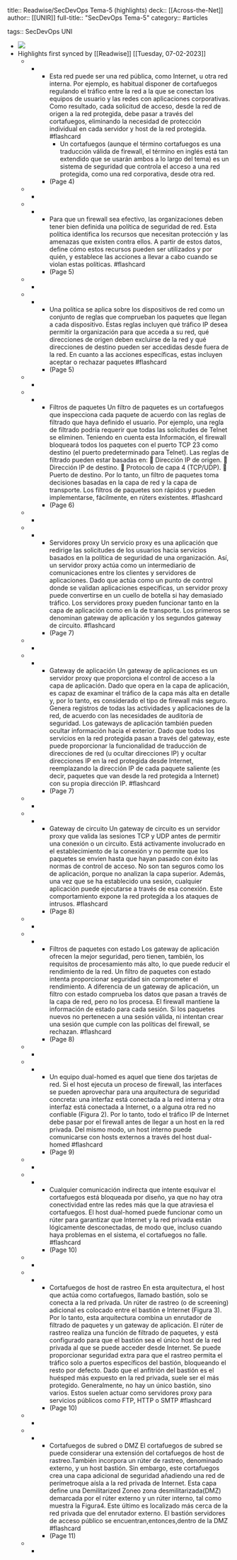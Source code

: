 title:: Readwise/SecDevOps Tema-5 (highlights)
deck:: [[Across-the-Net]]
author:: [[UNIR]]
full-title:: "SecDevOps Tema-5"
category:: #articles

tags:: SecDevOps UNI

- ![](https://readwise-assets.s3.amazonaws.com/media/uploaded_book_covers/profile_22942/ba7ab082-4d1f-4a8a-8a9c-4f28a3a87f58.jpg)
- Highlights first synced by [[Readwise]] [[Tuesday, 07-02-2023]]
	- -
		- Esta red puede ser una red pública, como Internet, u otra red interna. Por ejemplo, es habitual disponer de cortafuegos regulando el tráfico entre la red a la que se conectan los equipos de usuario y las redes con aplicaciones corporativas. Como resultado, cada solicitud de acceso, desde la red de origen a la red protegida, debe pasar a través del cortafuegos, eliminando la necesidad de protección individual en cada servidor y host de la red protegida. #flashcard
			- Un cortafuegos (aunque el término cortafuegos es una traducción válida de firewall, el término en inglés está tan extendido que se usarán ambos a lo largo del tema) es un sistema de seguridad que controla el acceso a una red protegida, como una red corporativa, desde otra red.
		- (Page 4)
	- -
	- -
		- Para que un firewall sea efectivo, las organizaciones deben tener bien definida una política  de  seguridad  de  red.  Esta  política  identifica  los  recursos  que  necesitan protección y las amenazas que existen contra ellos. A partir de estos datos, define cómo  estos  recursos  pueden  ser  utilizados  y  por  quién,  y  establece  las  acciones  a llevar a cabo cuando se violan estas políticas. #flashcard
		- (Page 5)
	- -
	- -
		- Una política se aplica sobre los dispositivos de red como un conjunto de reglas que comprueban  los  paquetes  que  llegan  a  cada  dispositivo.  Estas  reglas  incluyen  qué tráfico IP desea permitir la organización para que acceda a su red, qué direcciones de origen deben excluirse de la red y qué direcciones de destino pueden ser accedidas desde fuera de la red. En cuanto a las acciones específicas, estas incluyen aceptar o rechazar paquetes #flashcard
		- (Page 5)
	- -
	- -
		- Filtros de paquetes Un filtro de paquetes es un cortafuegos que inspecciona cada paquete de acuerdo con  las  reglas  de  filtrado  que  haya  definido  el  usuario.  Por  ejemplo,  una  regla  de filtrado podría requerir que todas las solicitudes de Telnet se eliminen. Teniendo en cuenta  esta  Información,  el  firewall  bloqueará  todos  los  paquetes  con  el  puerto TCP 23 como destino (el puerto predeterminado para Telnet). Las reglas de filtrado pueden estar basadas en:   Dirección IP de origen.   Dirección IP de destino.   Protocolo de capa 4 (TCP/UDP).   Puerto de destino.     Por lo tanto, un filtro de paquetes toma decisiones basadas en la  capa de red y la capa  de  transporte.  Los  filtros  de  paquetes  son  rápidos  y pueden  implementarse, fácilmente, en rúters existentes. #flashcard
		- (Page 6)
	- -
	- -
		- Servidores proxy Un servicio proxy es una aplicación que redirige las solicitudes de los usuarios hacia servicios basados en la política de seguridad de una organización. Así, un servidor proxy actúa como un intermediario de comunicaciones entre los clientes y servidores de  aplicaciones.  Dado  que  actúa  como  un  punto  de  control  donde  se  validan aplicaciones específicas, un servidor proxy puede convertirse en un cuello de botella si hay demasiado tráfico. Los servidores proxy pueden funcionar tanto en la capa de aplicación como en la de transporte. Los primeros se denominan gateway de aplicación y los segundos gateway de circuito. #flashcard
		- (Page 7)
	- -
	- -
		- Gateway de aplicación Un  gateway  de  aplicaciones  es  un  servidor  proxy  que  proporciona  el  control  de acceso a la capa de aplicación. Dado que opera en la capa de aplicación, es capaz de examinar el tráfico de la capa más alta en detalle y, por lo tanto, es considerado el tipo de firewall más seguro. Genera registros de todas las actividades y aplicaciones de la red, de acuerdo con las necesidades de auditoría de seguridad. Los gateways de aplicación también pueden ocultar información hacia el exterior. Dado  que  todos  los  servicios  en  la  red  protegida  pasan  a  través del  gateway,  este puede proporcionar la funcionalidad de traducción de direcciones de red (u ocultar direcciones  IP)  y  ocultar  direcciones  IP  en  la  red  protegida  desde  Internet, reemplazando la dirección IP de cada paquete saliente (es decir, paquetes que van desde la red protegida a Internet) con su propia dirección IP. #flashcard
		- (Page 7)
	- -
	- -
		- Gateway de circuito Un gateway de circuito es un servidor proxy que valida las sesiones TCP y UDP antes de  permitir  una  conexión  o  un  circuito.  Está  activamente  involucrado  en  el establecimiento de la conexión y no permite que los paquetes se envíen hasta que hayan pasado con éxito las normas de control de acceso. No son tan seguros como los de aplicación, porque no analizan la capa superior. Además, una vez que se ha establecido  una  sesión,  cualquier  aplicación  puede  ejecutarse  a  través  de  esa conexión. Este comportamiento expone la red protegida a los ataques de intrusos. #flashcard
		- (Page 8)
	- -
	- -
		- Filtros de paquetes con estado Los  gateway  de  aplicación  ofrecen  la  mejor  seguridad,  pero  tienen,  también,  los requisitos de procesamiento más alto, lo que puede reducir el rendimiento de la red. Un filtro de paquetes con estado intenta proporcionar seguridad sin comprometer el rendimiento. A diferencia de un gateway de aplicación, un filtro con estado comprueba los datos que pasan a través de la capa de red, pero  no los procesa. El firewall mantiene la información de estado para cada sesión. Si los paquetes nuevos no pertenecen a una sesión válida, ni intentan crear una sesión que cumple con las políticas del firewall, se rechazan. #flashcard
		- (Page 8)
	- -
	- -
		- Un equipo dual-homed es aquel que tiene dos tarjetas de red. Si el host ejecuta un proceso de firewall, las interfaces se pueden aprovechar para una  arquitectura de seguridad concreta: una interfaz está conectada a la red interna y otra interfaz está conectada a Internet, o a alguna otra red no confiable (Figura 2). Por lo tanto, todo el tráfico IP de Internet debe pasar por el firewall antes de llegar a un host en la red privada. Del mismo modo, un host interno puede comunicarse con hosts externos a través del host dual-homed #flashcard
		- (Page 9)
	- -
	- -
		- Cualquier  comunicación indirecta  que intente  esquivar  el  cortafuegos  está bloqueada por diseño, ya que no hay otra conectividad entre las redes más que la que atraviesa el cortafuegos. El host dual-homed puede funcionar como un rúter para garantizar que Internet y la red privada están lógicamente desconectadas, de modo que, incluso cuando haya problemas en el sistema, el cortafuegos no falle. #flashcard
		- (Page 10)
	- -
	- -
		- Cortafuegos de host de rastreo En esta arquitectura, el host que actúa como cortafuegos, llamado bastión, solo se conecta a la red privada. Un rúter de rastreo (o de screening) adicional es colocado entre  el  bastión  e  Internet  (Figura  3).  Por  lo  tanto,  esta  arquitectura  combina  un enrutador de filtrado de paquetes y un gateway de aplicación. El rúter de rastreo realiza una función de filtrado de paquetes, y está configurado para que el bastión sea el único host de la red privada al que se puede acceder desde Internet.  Se  puede  proporcionar  seguridad  extra  para  que  el  rastreo  permita  el tráfico solo a puertos específicos del bastión, bloqueando el resto por defecto. Dado que el anfitrión del bastión es el huésped más expuesto en la red privada, suele ser  el  más  protegido.  Generalmente,  no  hay  un  único  bastión,  sino  varios.  Estos suelen actuar como servidores proxy para servicios públicos como FTP, HTTP o SMTP #flashcard
		- (Page 10)
	- -
	- -
		- Cortafuegos de subred o DMZ El cortafuegos de subred se puede considerar una extensión del cortafuegos de host de rastreo.También incorpora un rúter de rastreo, denominado externo, y un host bastión.  Sin  embargo,  este  cortafuegos  crea  una  capa  adicional  de  seguridad añadiendo una red de perímetroque aísla a la red privada de Internet. Esta  capa define  una  Demilitarized  Zoneo  zona desmilitarizada(DMZ) demarcada por el rúter externo y un rúter interno, tal como muestra la Figura4. Este último es localizado más cerca de la red privada que del enrutador externo. El  bastión servidores de acceso público se encuentran,entonces,dentro de la DMZ #flashcard
		- (Page 11)
	- -